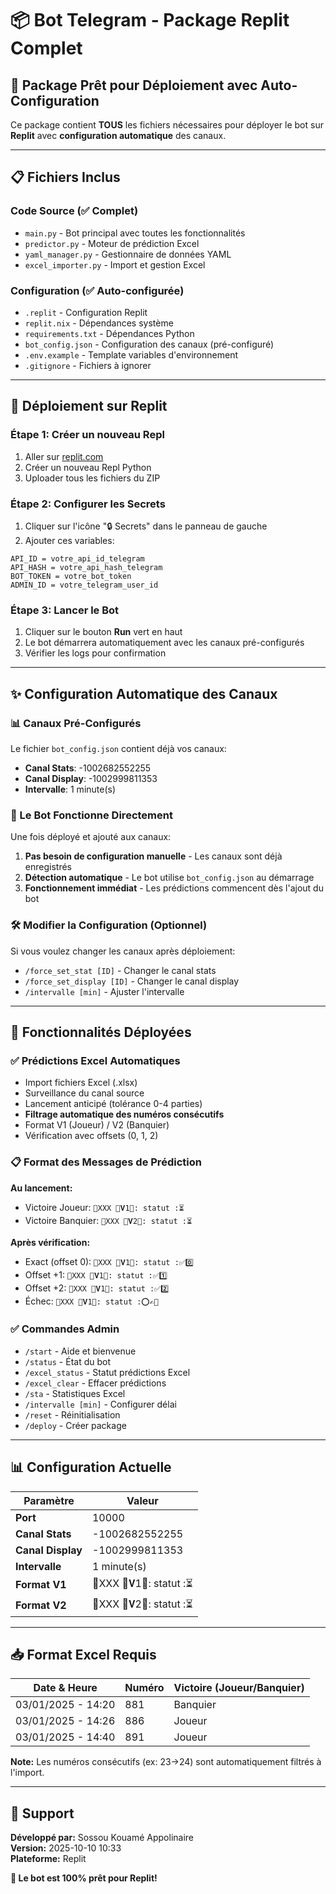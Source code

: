 # 📦 Bot Telegram - Package Replit Complet

## 🎯 Package Prêt pour Déploiement avec Auto-Configuration

Ce package contient **TOUS** les fichiers nécessaires pour déployer le bot sur **Replit** avec **configuration automatique** des canaux.

---

## 📋 Fichiers Inclus

### Code Source (✅ Complet)
- `main.py` - Bot principal avec toutes les fonctionnalités
- `predictor.py` - Moteur de prédiction Excel
- `yaml_manager.py` - Gestionnaire de données YAML
- `excel_importer.py` - Import et gestion Excel

### Configuration (✅ Auto-configurée)
- `.replit` - Configuration Replit
- `replit.nix` - Dépendances système
- `requirements.txt` - Dépendances Python
- `bot_config.json` - Configuration des canaux (pré-configuré)
- `.env.example` - Template variables d'environnement
- `.gitignore` - Fichiers à ignorer

---

## 🚀 Déploiement sur Replit

### Étape 1: Créer un nouveau Repl
1. Aller sur [replit.com](https://replit.com)
2. Créer un nouveau Repl Python
3. Uploader tous les fichiers du ZIP

### Étape 2: Configurer les Secrets
1. Cliquer sur l'icône "🔒 Secrets" dans le panneau de gauche
2. Ajouter ces variables:
```
API_ID = votre_api_id_telegram
API_HASH = votre_api_hash_telegram
BOT_TOKEN = votre_bot_token
ADMIN_ID = votre_telegram_user_id
```

### Étape 3: Lancer le Bot
1. Cliquer sur le bouton **Run** vert en haut
2. Le bot démarrera automatiquement avec les canaux pré-configurés
3. Vérifier les logs pour confirmation

---

## ✨ Configuration Automatique des Canaux

### 📊 Canaux Pré-Configurés

Le fichier `bot_config.json` contient déjà vos canaux:
- **Canal Stats**: -1002682552255
- **Canal Display**: -1002999811353
- **Intervalle**: 1 minute(s)

### 🔄 Le Bot Fonctionne Directement

Une fois déployé et ajouté aux canaux:
1. **Pas besoin de configuration manuelle** - Les canaux sont déjà enregistrés
2. **Détection automatique** - Le bot utilise `bot_config.json` au démarrage
3. **Fonctionnement immédiat** - Les prédictions commencent dès l'ajout du bot

### 🛠️ Modifier la Configuration (Optionnel)

Si vous voulez changer les canaux après déploiement:
- `/force_set_stat [ID]` - Changer le canal stats
- `/force_set_display [ID]` - Changer le canal display
- `/intervalle [min]` - Ajuster l'intervalle

---

## 🔧 Fonctionnalités Déployées

### ✅ Prédictions Excel Automatiques
- Import fichiers Excel (.xlsx)
- Surveillance du canal source
- Lancement anticipé (tolérance 0-4 parties)
- **Filtrage automatique des numéros consécutifs**
- Format V1 (Joueur) / V2 (Banquier)
- Vérification avec offsets (0, 1, 2)

### 📋 Format des Messages de Prédiction

**Au lancement:**
- Victoire Joueur: `🔵XXX 👗𝐕1👗: statut :⏳`
- Victoire Banquier: `🔵XXX 👗𝐕2👗: statut :⏳`

**Après vérification:**
- Exact (offset 0): `🔵XXX 👗𝐕1👗: statut :✅0️⃣`
- Offset +1: `🔵XXX 👗𝐕1👗: statut :✅1️⃣`
- Offset +2: `🔵XXX 👗𝐕1👗: statut :✅2️⃣`
- Échec: `🔵XXX 👗𝐕1👗: statut :⭕✍🏻`

### ✅ Commandes Admin
- `/start` - Aide et bienvenue
- `/status` - État du bot
- `/excel_status` - Statut prédictions Excel
- `/excel_clear` - Effacer prédictions
- `/sta` - Statistiques Excel
- `/intervalle [min]` - Configurer délai
- `/reset` - Réinitialisation
- `/deploy` - Créer package

---

## 📊 Configuration Actuelle

| Paramètre | Valeur |
|-----------|--------|
| **Port** | 10000 |
| **Canal Stats** | -1002682552255 |
| **Canal Display** | -1002999811353 |
| **Intervalle** | 1 minute(s) |
| **Format V1** | 🔵XXX 👗𝐕1👗: statut :⏳ |
| **Format V2** | 🔵XXX 👗𝐕2👗: statut :⏳ |

---

## 📥 Format Excel Requis

| Date & Heure | Numéro | Victoire (Joueur/Banquier) |
|--------------|--------|----------------------------|
| 03/01/2025 - 14:20 | 881 | Banquier |
| 03/01/2025 - 14:26 | 886 | Joueur |
| 03/01/2025 - 14:40 | 891 | Joueur |

**Note:** Les numéros consécutifs (ex: 23→24) sont automatiquement filtrés à l'import.

---

## 🎯 Support

**Développé par:** Sossou Kouamé Appolinaire  
**Version:** 2025-10-10 10:33  
**Plateforme:** Replit

**🚀 Le bot est 100% prêt pour Replit!**
